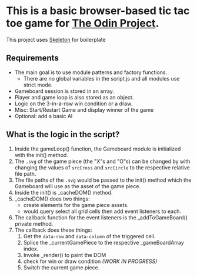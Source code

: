 # This is a basic browser-based tic tac toe game for [The Odin Project](https://www.theodinproject.com/).
This project uses [Skeleton](https://github.com/dhg/Skeleton) for boilerplate

## Requirements
- The main goal is to use module patterns and factory functions.
    - There are no global variables in the script.js and all modules use strict mode.
- Gameboard session is stored in an array.
- Player and game loop is also stored as an object.
- Logic on the 3-in-a-row win condition or a draw.
- Misc: Start/Restart Game and display winner of the game
- Optional: add a basic AI

## What is the logic in the script?
1. Inside the gameLoop() function, the Gameboard module is initialized with the init() method.  
2. The `.svg` of the game piece (the "X"s and "O"s) can be changed by with changing the values of `srcCross` and `srcCircle` to the respective relative file path. 
3. The file paths of the `.svg` would be passed to the init() method which the Gameboard will use as the asset of the game piece.
4. Inside the init() is _cacheDOM() method.
5. _cacheDOM() does two things:
    - create elements for the game piece assets.
    - would query select all grid cells then add event listeners to each.
6. The callback function for the event listeners is the _addToGameBoard() private method.
7. The callback does these things:
    1. Get the `data-row` and `data-column` of the triggered cell.
    2. Splice the _currentGamePiece to the respective _gameBoardArray index.
    3. Invoke _render() to paint the DOM
    4. check for win or draw condition _(WORK IN PROGRESS)_
    5. Switch the current game piece.
